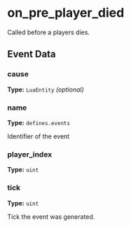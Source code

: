 # on_pre_player_died

Called before a players dies.

## Event Data

### cause

**Type:** `LuaEntity` *(optional)*

### name

**Type:** `defines.events`

Identifier of the event

### player_index

**Type:** `uint`

### tick

**Type:** `uint`

Tick the event was generated.

